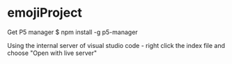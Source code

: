 # emojiProject

Get P5 manager
$ npm install -g p5-manager

Using the internal server of visual studio code - right click the index file and choose "Open with live server"
